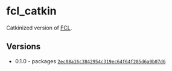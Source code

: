 # fcl_catkin
Catkinized version of [FCL](https://github.com/flexible-collision-library/fcl).

## Versions

- 0.1.0 - packages [``2ec08a16c3842954c319ec64f64f285d6a9b07d6``](https://github.com/flexible-collision-library/fcl/commit/2ec08a16c3842954c319ec64f64f285d6a9b07d6)
